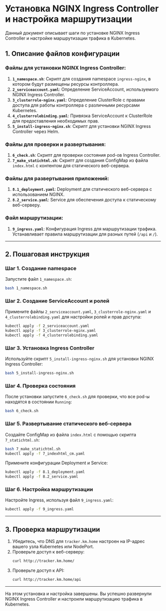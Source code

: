 # Установка NGINX Ingress Controller и настройка маршрутизации

Данный документ описывает шаги по установке NGINX Ingress Controller и настройке маршрутизации трафика в Kubernetes. 

## 1. Описание файлов конфигурации

### Файлы для установки NGINX Ingress Controller:
1. **`1_namespace.sh`**: Скрипт для создания namespace `ingress-nginx`, в котором будут размещены ресурсы контроллера.
2. **`2_serviceaccount.yaml`**: Определение ServiceAccount, используемого NGINX Ingress Controller.
3. **`3_clusterrole-nginx.yaml`**: Определение ClusterRole с правами доступа для работы контроллера с различными ресурсами Kubernetes.
4. **`4_clusterrolebinding.yaml`**: Привязка ServiceAccount к ClusterRole для предоставления необходимых прав.
5. **`5_install-ingress-nginx.sh`**: Скрипт для установки NGINX Ingress Controller через Helm.

### Файлы для проверки и развертывания:
1. **`6_check.sh`**: Скрипт для проверки состояния pod-ов Ingress Controller.
2. **`7_make_statichtml.sh`**: Скрипт для создания ConfigMap из файла `index.html` с контентом для статического веб-сервера.

### Файлы для развертывания приложений:
1. **`8.1_deployment.yaml`**: Deployment для статического веб-сервера с использованием NGINX.
2. **`8.2_service.yaml`**: Service для обеспечения доступа к статическому веб-серверу.

### Файл маршрутизации:
1. **`9_ingress.yaml`**: Конфигурация Ingress для маршрутизации трафика. Устанавливает правила маршрутизации для разных путей (`/api` и `/`).

---

## 2. Пошаговая инструкция

### Шаг 1. Создание namespace
Запустите файл `1_namespace.sh`:
```bash
bash 1_namespace.sh
```

### Шаг 2. Создание ServiceAccount и ролей
Примените файлы `2_serviceaccount.yaml`, `3_clusterrole-nginx.yaml` и `4_clusterrolebinding.yaml` для настройки ролей и прав доступа:
```bash
kubectl apply -f 2_serviceaccount.yaml
kubectl apply -f 3_clusterrole-nginx.yaml
kubectl apply -f 4_clusterrolebinding.yaml
```

### Шаг 3. Установка Ingress Controller
Используйте скрипт `5_install-ingress-nginx.sh` для установки NGINX Ingress Controller:
```bash
bash 5_install-ingress-nginx.sh
```

### Шаг 4. Проверка состояния
После установки запустите `6_check.sh` для проверки, что все pod-ы находятся в состоянии `Running`:
```bash
bash 6_check.sh
```

### Шаг 5. Развертывание статического веб-сервера
Создайте ConfigMap из файла `index.html` с помощью скрипта `7_statichtml.sh`:
```bash
bash 7_make_statichtml.sh
kubectl apply -f 7_indexhtml_cm.yaml
```

Примените конфигурации Deployment и Service:
```bash
kubectl apply -f 8.1_deployment.yaml
kubectl apply -f 8.2_service.yaml
```

### Шаг 6. Настройка маршрутизации
Настройте Ingress, используя файл `9_ingress.yaml`:
```bash
kubectl apply -f 9_ingress.yaml
```

---

## 3. Проверка маршрутизации

1. Убедитесь, что DNS для `tracker.km.home` настроен на IP-адрес вашего узла Kubernetes или NodePort.
2. Проверьте доступ к веб-серверу:
   ```bash
   curl http://tracker.km.home/
   ```
3. Проверьте доступ к API:
   ```bash
   curl http://tracker.km.home/api
   ```

---

На этом установка и настройка завершены. Вы успешно развернули NGINX Ingress Controller и настроили маршрутизацию трафика в Kubernetes.
